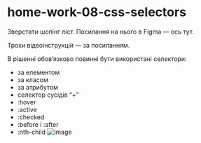 # home-work-08-css-selectors

Зверстати шопінг ліст. Посилання на нього в Figma — ось тут. 

Трохи відеоінструкцій — за посиланням.

В рішенні обов’язково повинні бути використані селектори:

 - за елементом
 - за класом
 - за атрибутом
 - селектор сусідів “+”
 - :hover
 - :active
 - :checked
 - :before і :after
 - :nth-child
 ![image](https://user-images.githubusercontent.com/98190373/198821004-f5675b56-9641-4a70-aff2-9ca4b723d08f.png)
